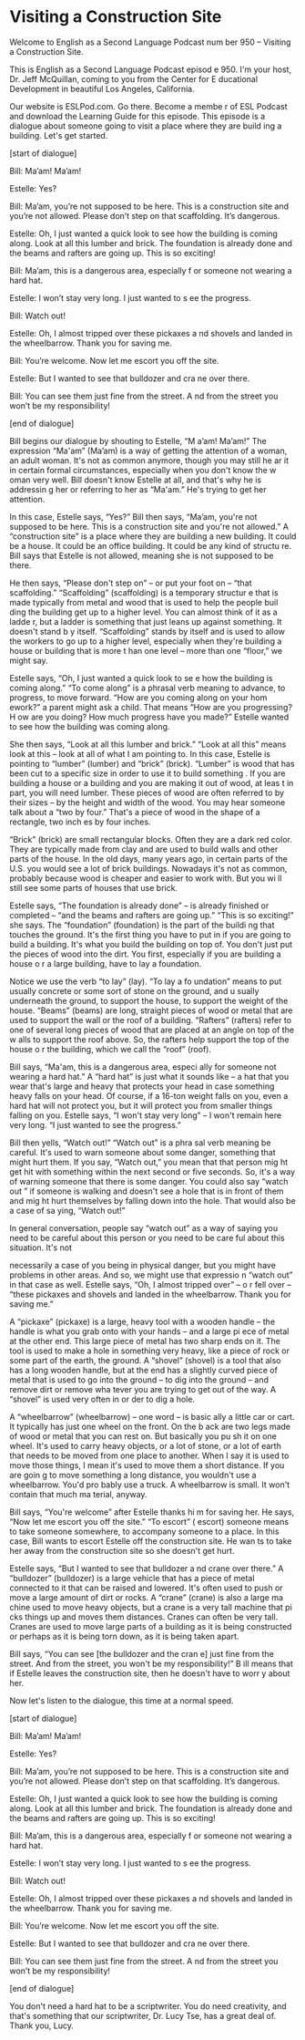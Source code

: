 # Visiting a Construction Site

Welcome to English as a Second Language Podcast num ber 950 – Visiting a Construction Site.

This is English as a Second Language Podcast episod e 950. I'm your host, Dr. Jeff McQuillan, coming to you from the Center for E ducational Development in beautiful Los Angeles, California.

Our website is ESLPod.com. Go there. Become a membe r of ESL Podcast and download the Learning Guide for this episode. This episode is a dialogue about someone going to visit a place where they are build ing a building. Let's get started.

[start of dialogue]

Bill: Ma’am! Ma’am!

Estelle: Yes?

Bill: Ma’am, you’re not supposed to be here. This is a construction site and you’re not allowed. Please don’t step on that scaffolding.  It’s dangerous.

Estelle: Oh, I just wanted a quick look to see how the building is coming along. Look at all this lumber and brick. The foundation is already done and the beams and rafters are going up. This is so exciting!

Bill: Ma’am, this is a dangerous area, especially f or someone not wearing a hard hat.

Estelle: I won’t stay very long. I just wanted to s ee the progress.

Bill: Watch out!

Estelle: Oh, I almost tripped over these pickaxes a nd shovels and landed in the wheelbarrow. Thank you for saving me.

Bill: You’re welcome. Now let me escort you off the  site.

Estelle: But I wanted to see that bulldozer and cra ne over there.

Bill: You can see them just fine from the street. A nd from the street you won’t be my responsibility!

[end of dialogue]

Bill begins our dialogue by shouting to Estelle, “M a’am! Ma’am!” The expression “Ma'am” (Ma’am) is a way of getting the attention of a woman, an adult woman. It's not as common anymore, though you may still he ar it in certain formal circumstances, especially when you don't know the w oman very well. Bill doesn't know Estelle at all, and that's why he is addressin g her or referring to her as “Ma'am.” He's trying to get her attention.

In this case, Estelle says, “Yes?” Bill then says, “Ma’am, you're not supposed to be here. This is a construction site and you're not  allowed.” A “construction site” is a place where they are building a new building. It could be a house. It could be an office building. It could be any kind of structu re. Bill says that Estelle is not allowed, meaning she is not supposed to be there.

He then says, “Please don't step on” – or put your foot on – “that scaffolding.” “Scaffolding” (scaffolding) is a temporary structur e that is made typically from metal and wood that is used to help the people buil ding the building get up to a higher level. You can almost think of it as a ladde r, but a ladder is something that just leans up against something. It doesn't stand b y itself. “Scaffolding” stands by itself and is used to allow the workers to go up to  a higher level, especially when they're building a house or building that is more t han one level – more than one “floor,” we might say.

Estelle says, “Oh, I just wanted a quick look to se e how the building is coming along.” “To come along” is a phrasal verb meaning to advance, to progress, to move forward. “How are you coming along on your hom ework?” a parent might ask a child. That means “How are you progressing? H ow are you doing? How much progress have you made?” Estelle wanted to see  how the building was coming along.

She then says, “Look at all this lumber and brick.”  “Look at all this” means look at this – look at all of what I am pointing to. In this case, Estelle is pointing to “lumber” (lumber) and “brick” (brick). “Lumber” is wood that has been cut to a specific size in order to use it to build something . If you are building a house or a building and you are making it out of wood, at leas t in part, you will need lumber. These pieces of wood are often referred to by their  sizes – by the height and width of the wood. You may hear someone talk about a “two by four.” That's a piece of wood in the shape of a rectangle, two inch es by four inches.

 “Brick” (brick) are small rectangular blocks. Often  they are a dark red color. They are typically made from clay and are used to build walls and other parts of the house. In the old days, many years ago, in certain parts of the U.S. you would see a lot of brick buildings. Nowadays it's not as common, probably because wood is cheaper and easier to work with. But you wi ll still see some parts of houses that use brick.

Estelle says, “The foundation is already done” – is  already finished or completed – “and the beams and rafters are going up.” “This is so exciting!” she says. The “foundation” (foundation) is the part of the buildi ng that touches the ground. It's the first thing you have to put in if you are going  to build a building. It's what you build the building on top of. You don't just put the pieces of wood into the dirt. You first, especially if you are building a house o r a large building, have to lay a foundation.

Notice we use the verb “to lay” (lay). “To lay a fo undation” means to put usually concrete or some sort of stone on the ground, and u sually underneath the ground, to support the house, to support the weight  of the house. “Beams” (beams) are long, straight pieces of wood or metal that are used to support the wall or the roof of a building. “Rafters” (rafters)  refer to one of several long pieces of wood that are placed at an angle on top of the w alls to support the roof above. So, the rafters help support the top of the house o r the building, which we call the “roof” (roof).

Bill says, “Ma'am, this is a dangerous area, especi ally for someone not wearing a hard hat.” A “hard hat” is just what it sounds like  – a hat that you wear that's large and heavy that protects your head in case something  heavy falls on your head. Of course, if a 16-ton weight falls on you, even a hard hat will not protect you, but it will protect you from smaller things falling on you. Estelle says, “I won't stay very long” – I won't remain here very long. “I just  wanted to see the progress.”

Bill then yells, “Watch out!” “Watch out” is a phra sal verb meaning be careful. It's used to warn someone about some danger, something that might hurt them. If you say, “Watch out,” you mean that that person mig ht get hit with something within the next second or five seconds. So, it's a way of warning someone that there is some danger. You could also say “watch out ” if someone is walking and doesn't see a hole that is in front of them and mig ht hurt themselves by falling down into the hole. That would also be a case of sa ying, “Watch out!”

In general conversation, people say “watch out” as a way of saying you need to be careful about this person or you need to be care ful about this situation. It's not

necessarily a case of you being in physical danger,  but you might have problems in other areas. And so, we might use that expressio n “watch out” in that case as well. Estelle says, “Oh, I almost tripped over” – o r fell over – “these pickaxes and shovels and landed in the wheelbarrow. Thank you for saving me.”

A “pickaxe” (pickaxe) is a large, heavy tool with a  wooden handle – the handle is what you grab onto with your hands – and a large pi ece of metal at the other end. This large piece of metal has two sharp ends on it.  The tool is used to make a hole in something very heavy, like a piece of rock or some part of the earth, the ground. A “shovel” (shovel) is a tool that also has  a long wooden handle, but at the end has a slightly curved piece of metal that is used to go into the ground – to dig into the ground – and remove dirt or remove wha tever you are trying to get out of the way. A “shovel” is used very often in or der to dig a hole.

A “wheelbarrow” (wheelbarrow) – one word – is basic ally a little car or cart. It typically has just one wheel on the front. On the b ack are two legs made of wood or metal that you can rest on. But basically you pu sh it on one wheel.  It's used to carry heavy objects, or a lot of stone, or a lot of  earth that needs to be moved from one place to another. When I say it is used to  move those things, I mean it's used to move them a short distance. If you are goin g to move something a long distance, you wouldn't use a wheelbarrow. You'd pro bably use a truck. A wheelbarrow is small. It won't contain that much ma terial, anyway.

Bill says, “You're welcome” after Estelle thanks hi m for saving her. He says, “Now let me escort you off the site.” “To escort” ( escort) someone means to take someone somewhere, to accompany someone to a place.  In this case, Bill wants to escort Estelle off the construction site. He wan ts to take her away from the construction site so she doesn't get hurt.

Estelle says, “But I wanted to see that bulldozer a nd crane over there.” A “bulldozer” (bulldozer) is a large vehicle that has  a piece of metal connected to it that can be raised and lowered. It's often used to push or move a large amount of dirt or rocks. A “crane” (crane) is also a large ma chine used to move heavy objects, but a crane is a very tall machine that pi cks things up and moves them distances. Cranes can often be very tall. Cranes are used to move large parts of a building as it is being constructed or perhaps as  it is being torn down, as it is being taken apart.

Bill says, “You can see [the bulldozer and the cran e] just fine from the street. And from the street, you won't be my responsibility!” B ill means that if Estelle leaves the construction site, then he doesn't have to worr y about her.

Now let's listen to the dialogue, this time at a normal speed.

[start of dialogue]

Bill: Ma’am! Ma’am!

Estelle: Yes?

Bill: Ma’am, you’re not supposed to be here. This is a construction site and you’re not allowed. Please don’t step on that scaffolding.  It’s dangerous.

Estelle: Oh, I just wanted a quick look to see how the building is coming along. Look at all this lumber and brick. The foundation is already done and the beams and rafters are going up. This is so exciting!

Bill: Ma’am, this is a dangerous area, especially f or someone not wearing a hard hat.

Estelle: I won’t stay very long. I just wanted to s ee the progress.

Bill: Watch out!

Estelle: Oh, I almost tripped over these pickaxes a nd shovels and landed in the wheelbarrow. Thank you for saving me.

Bill: You’re welcome. Now let me escort you off the  site.

Estelle: But I wanted to see that bulldozer and cra ne over there.

Bill: You can see them just fine from the street. A nd from the street you won’t be my responsibility!

[end of dialogue]

You don't need a hard hat to be a scriptwriter. You  do need creativity, and that's something that our scriptwriter, Dr. Lucy Tse, has a great deal of. Thank you, Lucy.

